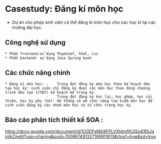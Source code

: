 # **Casestudy: Đăng kí môn học**
  + Dự án cho phép sinh viên có thể đăng kí môn học cho các học kì tại các trường đại học.
## Công nghệ sử dụng
    * Phần frontend:sử dụng Thymleaf, html, css
    * Phần backend: sử dụng Java Spring boot
## Các chức năng chính
    * Đăng kí môn học: -	Trong đợt đăng ký môn học theo kế hoạch đào tạo học kỳ: sinh viên chỉ đăng ký được các môn học theo đúng chương trình đào tạo (CTĐT) kế hoạch mở trong kỳ.
                       -	Trong đợt đăng ký học lại, học ghép, học cải thiện, học kỳ phụ (hè): Hệ thống sẽ mở chức năng tìm kiếm môn học để sinh viên đăng ký các nhóm môn học có tổ chức trong học kỳ.
## Báo cáo phân tích thiết kế SOA :
https://docs.google.com/document/d/1U0DFaNik9FPLVXt4mfKUQjoERSJgmIkZ/edit?usp=sharing&ouid=100867491327189911613&rtpof=true&sd=true
     
      

